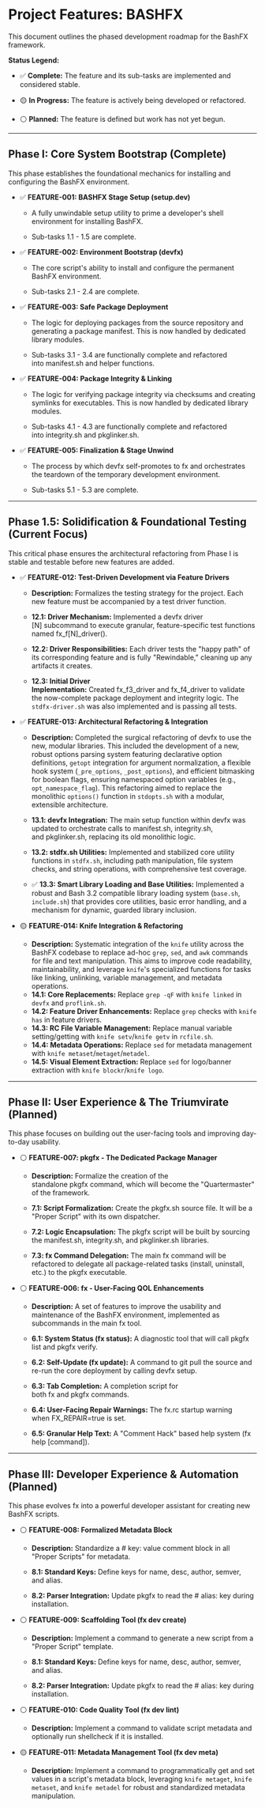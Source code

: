 # Project Features: BASHFX

This document outlines the phased development roadmap for the BashFX framework.

**Status Legend:**

- ✅ **Complete:** The feature and its sub-tasks are implemented and considered stable.
    
- 🟡 **In Progress:** The feature is actively being developed or refactored.
    
- ⚪ **Planned:** The feature is defined but work has not yet begun.
    

---

## Phase I: Core System Bootstrap (Complete)

This phase establishes the foundational mechanics for installing and configuring the BashFX environment.

- ✅ **FEATURE-001: BASHFX Stage Setup (setup.dev)**
    
    - A fully unwindable setup utility to prime a developer's shell environment for installing BashFX.
        
    - Sub-tasks 1.1 - 1.5 are complete.
        
- ✅ **FEATURE-002: Environment Bootstrap (devfx)**
    
    - The core script's ability to install and configure the permanent BashFX environment.
        
    - Sub-tasks 2.1 - 2.4 are complete.
        
- ✅ **FEATURE-003: Safe Package Deployment**
    
    - The logic for deploying packages from the source repository and generating a package manifest. This is now handled by dedicated library modules.
        
    - Sub-tasks 3.1 - 3.4 are functionally complete and refactored into manifest.sh and helper functions.
        
- ✅ **FEATURE-004: Package Integrity & Linking**
    
    - The logic for verifying package integrity via checksums and creating symlinks for executables. This is now handled by dedicated library modules.
        
    - Sub-tasks 4.1 - 4.3 are functionally complete and refactored into integrity.sh and pkglinker.sh.
        
- ✅ **FEATURE-005: Finalization & Stage Unwind**
    
    - The process by which devfx self-promotes to fx and orchestrates the teardown of the temporary development environment.
        
    - Sub-tasks 5.1 - 5.3 are complete.
        

---

## Phase 1.5: Solidification & Foundational Testing (Current Focus)

This critical phase ensures the architectural refactoring from Phase I is stable and testable before new features are added.

- ✅ **FEATURE-012: Test-Driven Development via Feature Drivers**
    
    - **Description:** Formalizes the testing strategy for the project. Each new feature must be accompanied by a test driver function.
        
    - **12.1: Driver Mechanism:** Implemented a devfx driver [N] subcommand to execute granular, feature-specific test functions named fx_f[N]_driver().
        
    - **12.2: Driver Responsibilities:** Each driver tests the "happy path" of its corresponding feature and is fully "Rewindable," cleaning up any artifacts it creates.
        
    - **12.3: Initial Driver Implementation:** Created fx_f3_driver and fx_f4_driver to validate the now-complete package deployment and integrity logic. The `stdfx-driver.sh` was also implemented and is passing all tests.
        
- ✅ **FEATURE-013: Architectural Refactoring & Integration**
    
    - **Description:** Completed the surgical refactoring of devfx to use the new, modular libraries. This included the development of a new, robust options parsing system featuring declarative option definitions, `getopt` integration for argument normalization, a flexible hook system (`_pre_options`, `_post_options`), and efficient bitmasking for boolean flags, ensuring namespaced option variables (e.g., `opt_namespace_flag`). This refactoring aimed to replace the monolithic `options()` function in `stdopts.sh` with a modular, extensible architecture.
        
    - **13.1: devfx Integration:** The main setup function within devfx was updated to orchestrate calls to manifest.sh, integrity.sh, and pkglinker.sh, replacing its old monolithic logic.
    - **13.2: stdfx.sh Utilities:** Implemented and stabilized core utility functions in `stdfx.sh`, including path manipulation, file system checks, and string operations, with comprehensive test coverage.
    - ✅ **13.3: Smart Library Loading and Base Utilities:** Implemented a robust and Bash 3.2 compatible library loading system (`base.sh`, `include.sh`) that provides core utilities, basic error handling, and a mechanism for dynamic, guarded library inclusion.

- 🟡 **FEATURE-014: Knife Integration & Refactoring**
    - **Description:** Systematic integration of the `knife` utility across the BashFX codebase to replace ad-hoc `grep`, `sed`, and `awk` commands for file and text manipulation. This aims to improve code readability, maintainability, and leverage `knife`'s specialized functions for tasks like linking, unlinking, variable management, and metadata operations.
    - **14.1: Core Replacements:** Replace `grep -qF` with `knife linked` in `devfx` and `proflink.sh`.
    - **14.2: Feature Driver Enhancements:** Replace `grep` checks with `knife has` in feature drivers.
    - **14.3: RC File Variable Management:** Replace manual variable setting/getting with `knife setv`/`knife getv` in `rcfile.sh`.
    - **14.4: Metadata Operations:** Replace `sed` for metadata management with `knife metaset`/`metaget`/`metadel`.
    - **14.5: Visual Element Extraction:** Replace `sed` for logo/banner extraction with `knife blockr`/`knife logo`.

---

## Phase II: User Experience & The Triumvirate (Planned)

This phase focuses on building out the user-facing tools and improving day-to-day usability.

- ⚪ **FEATURE-007: pkgfx - The Dedicated Package Manager**
    
    - **Description:** Formalize the creation of the standalone pkgfx command, which will become the "Quartermaster" of the framework.
        
    - **7.1: Script Formalization:** Create the pkgfx.sh source file. It will be a "Proper Script" with its own dispatcher.
        
    - **7.2: Logic Encapsulation:** The pkgfx script will be built by sourcing the manifest.sh, integrity.sh, and pkglinker.sh libraries.
        
    - **7.3: fx Command Delegation:** The main fx command will be refactored to delegate all package-related tasks (install, uninstall, etc.) to the pkgfx executable.
        
- ⚪ **FEATURE-006: fx - User-Facing QOL Enhancements**
    
    - **Description:** A set of features to improve the usability and maintenance of the BashFX environment, implemented as subcommands in the main fx tool.
        
    - **6.1: System Status (fx status):** A diagnostic tool that will call pkgfx list and pkgfx verify.
        
    - **6.2: Self-Update (fx update):** A command to git pull the source and re-run the core deployment by calling devfx setup.
        
    - **6.3: Tab Completion:** A completion script for both fx and pkgfx commands.
        
    - **6.4: User-Facing Repair Warnings:** The fx.rc startup warning when FX_REPAIR=true is set.
        
    - **6.5: Granular Help Text:** A "Comment Hack" based help system (fx help [command]).
        

---

## Phase III: Developer Experience & Automation (Planned)

This phase evolves fx into a powerful developer assistant for creating new BashFX scripts.

- ⚪ **FEATURE-008: Formalized Metadata Block**
    
    - **Description:** Standardize a # key: value comment block in all "Proper Scripts" for metadata.
        
    - **8.1: Standard Keys:** Define keys for name, desc, author, semver, and alias.
        
    - **8.2: Parser Integration:** Update pkgfx to read the # alias: key during installation.
        
- ⚪ **FEATURE-009: Scaffolding Tool (fx dev create)**
    
    - **Description:** Implement a command to generate a new script from a "Proper Script" template.
        
    - **8.1: Standard Keys:** Define keys for name, desc, author, semver, and alias.
        
    - **8.2: Parser Integration:** Update pkgfx to read the # alias: key during installation.
        
- ⚪ **FEATURE-010: Code Quality Tool (fx dev lint)**
    
    - **Description:** Implement a command to validate script metadata and optionally run shellcheck if it is installed.
        
- 🟡 **FEATURE-011: Metadata Management Tool (fx dev meta)**
    
    - **Description:** Implement a command to programmatically get and set values in a script's metadata block, leveraging `knife metaget`, `knife metaset`, and `knife metadel` for robust and standardized metadata manipulation.